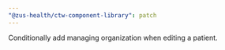 ```yaml
---
"@zus-health/ctw-component-library": patch
---
```


Conditionally add managing organization when editing a patient.
